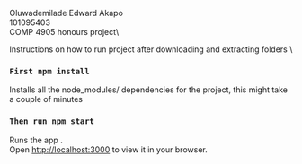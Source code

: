 Oluwademilade Edward Akapo \
101095403 \
COMP 4905 honours project\

Instructions on how to run project after downloading and extracting folders \

### `First npm install`

Installs all the node_modules/ dependencies for the project, this might take a couple of minutes

### `Then run npm start`

Runs the app .\
Open [http://localhost:3000](http://localhost:3000) to view it in your browser.
